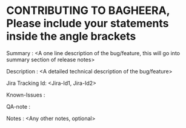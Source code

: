 # CONTRIBUTING TO BAGHEERA, Please include your statements inside the angle brackets

Summary : <A one line description of the bug/feature, this will go into summary section of release notes>

Description	 : <A detailed technical description of the bug/feature>

Jira Tracking Id: <Jira-Id1, Jira-Id2>

Known-Issues	 : <Any known issues>

QA-note		 : <Steps to be followed by QA for validating>

Notes		 : <Any other notes, optional>
